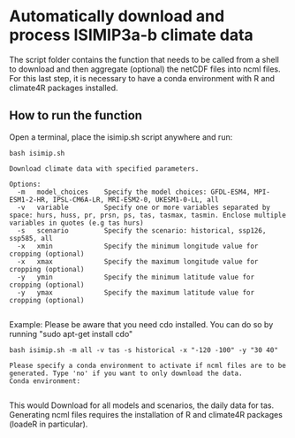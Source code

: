 # Automatically download and process ISIMIP3a-b climate data
The script folder contains the function that needs to be called from a shell to download and then aggregate (optional) the netCDF files into ncml files. For this last step, it is necessary to have a conda environment with R and climate4R packages installed. 

## How to run the function
Open a terminal, place the isimip.sh script anywhere and run:

```
bash isimip.sh
```
```
Download climate data with specified parameters.

Options:
  -m   model_choices    Specify the model choices: GFDL-ESM4, MPI-ESM1-2-HR, IPSL-CM6A-LR, MRI-ESM2-0, UKESM1-0-LL, all
  -v   variable         Specify one or more variables separated by space: hurs, huss, pr, prsn, ps, tas, tasmax, tasmin. Enclose multiple variables in quotes (e.g tas hurs)
  -s   scenario         Specify the scenario: historical, ssp126, ssp585, all
  -x   xmin             Specify the minimum longitude value for cropping (optional)
  -x   xmax             Specify the maximum longitude value for cropping (optional)
  -y   ymin             Specify the minimum latitude value for cropping (optional)
  -y   ymax             Specify the maximum latitude value for cropping (optional)


```
Example:
Please be aware that you need cdo installed. You can do so by running "sudo apt-get install cdo"

```
bash isimip.sh -m all -v tas -s historical -x "-120 -100" -y "30 40"

Please specify a conda environment to activate if ncml files are to be generated. Type 'no' if you want to only download the data.
Conda environment: 


```

This would Download for all models and scenarios, the daily data for tas. Generating ncml files requires the installation of R and climate4R packages (loadeR in particular). 
